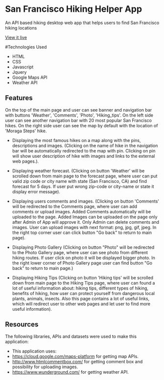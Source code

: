 # San Francisco Hiking Helper App

An API based hiking desktop web app that helps users to find San Francisco hiking locations 

[View it live](https://hills.ccsf.edu/~igolovko/hiking_tips/)

#Technologies Used
* HTML
* CSS
* Javascript
* Jquery
* Google Maps API
* Weather API

## Features
On the top of the main page and user can see banner and navigation bar with buttons 'Weather', 'Comments', 
'Photo', 'Hiking_tips'. On the left side user can see another navigation bar with 20 most popular
San Francisco hikes. On the right side user can see the map by default with the location
of 'Moraga Steps' hike.

* Displaying the most famous hikes on a map along with the pins, descriptions and images. 
(Clicking on the name of hike in the navigation bar will be automatically redirected to the map with pin.
Clicking on pin will show user description of hike with images and links to the external web pages.).

* Displaying weather forecast. 
(Clicking on button 'Weather' will be scrolled down from main page to the forecast page, where
user can put valid zip code or city name with state (San Francisco, CA) and find forecast for 5 days.
If user put wrong zip-code or city-name or state it display error message).

* Displaying users comments and images.
(Clicking on button 'Comments' will be redirected to the Comments page, where user can add comments 
or upload images. Added Comments automatically will be uploaded to the page. Added Images can be 
uploaded on the page only after Admin of App will approve it. Only Admin can delete comments 
and images. User can upload images with next format: png, jpg, gif, jpeg. 
In the right top corner user can click button "Go back" to return to main page).

* Displaying Photo Gallery
(Clicking on button "Photo" will be redirected to the Photo Gallery page, where user can see photo from
different hiking routes. If user click on photo it will be displayed bigger photo.  In the right lower 
corner of Photo Gallery page user can find button "Go back" to return to main page.)

* Displaying Hiking Tips
(Clicking on button 'Hiking tips' will be scrolled down from main page to the Hiking Tips page, where user
can found a lot of useful information about: hiking tips, different types of hiking, benefits of hiking,
how user can protect yourself from dangerous local plants, animals, insects. Also this page contains 
a lot of useful links, which will redirect user to other web pages and let user to find more useful information).

## Resources
The following libraries, APIs and datasets  were used to make this application:</p>

* This application uses:
* https://cloud.google.com/maps-platform for getting map APIs.
* http://www.htmlcommentbox.com/ for getting comment box and possibility for uploading images.
* https://www.wunderground.com/ for getting weather API.

